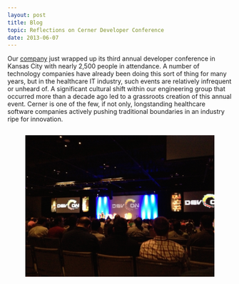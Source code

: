 ```yaml
---
layout: post
title: Blog
topic: Reflections on Cerner Developer Conference
date: 2013-06-07
---
```

<div class="content" markdown="1">

Our [company](https://www.cerner.com) just wrapped up its third annual developer conference in Kansas City with nearly 2,500 people in attendance. A number of technology companies have already been doing this sort of thing for many years, but in the healthcare IT industry, such events are relatively infrequent or unheard of. A significant cultural shift within our engineering group that occurred more than a decade ago led to a grassroots creation of this annual event. Cerner is one of the few, if not only, longstanding healthcare software companies actively pushing traditional boundaries in an industry ripe for innovation.

<div class="columns is-mobile is-centered">
    <div class="column is-half">
        <figure class="image">
            <img src="/images/devcon-2013-kickoff.png"/>
        </figure>
    </div>
</div>

</div>

